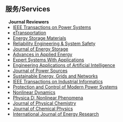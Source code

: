 ## 服务/Services
<!--
<h4 style="margin:0 10px 0;"> Confer Reviewers</h4>
<ul style="margin:0 0 5px;">
  <li><a href="http://cvpr2023.thecvf.com/"><autocolor>IEEE/CVF Conference on Computer Vision and Pattern Recognition (CVPR) 2021-2023</autocolor></a></li>
  <li><a href="http://iccv2021.thecvf.com/"><autocolor>IEEE/CVF International Conference on Computer Vision (ICCV) 2021</autocolor></a></li>
  <li><a href="https://eccv2022.ecva.net/"><autocolor>European Conference on Computer Vision (ECCV) 2022</autocolor></a></li> 
</ul>
-->

<h4 style="margin:0 10px 0;">Journal Reviewers</h4>

<ul style="margin:0 0 20px;">
  <li><a href="https://ieeexplore.ieee.org/xpl/RecentIssue.jsp?punumber=59"> <autocolor> IEEE Transactions on Power Systems </autocolor></a></li>
  <li><a href="https://www.sciencedirect.com/journal/etransportation"> <autocolor> eTransportation </autocolor></a></li>
  <li><a href="https://www.sciencedirect.com/journal/energy-storage-materials"> <autocolor> Energy Storage Materials </autocolor></a></li>
  <li><a href="https://www.sciencedirect.com/journal/reliability-engineering-and-system-safety"> <autocolor> Reliability Engineering & System Safety </autocolor></a></li>
  <li><a href="https://www.sciencedirect.com/journal/journal-of-energy-storage"> <autocolor> Journal of Energy Storage </autocolor></a></li>
  <li><a href="https://www.sciencedirect.com/journal/advances-in-applied-energy"> <autocolor> Advances in Applied Energy </autocolor></a></li>
  <li><a href="https://www.sciencedirect.com/journal/expert-systems-with-applications"> <autocolor> Expert Systems With Applications </autocolor></a></li>
  <li><a href="https://www.sciencedirect.com/journal/engineering-applications-of-artificial-intelligence"><autocolor>Engineering Applications of Artificial Intelligence </autocolor></a></li>
  <li><a href="https://www.sciencedirect.com/journal/journal-of-power-sources"><autocolor>Journal of Power Sources </autocolor></a></li> 
  <li><a href="https://www.sciencedirect.com/journal/sustainable-energy-grids-and-networks"><autocolor>Sustainable Energy, Grids and Networks </autocolor></a></li>
  <li><a href="https://mc.manuscriptcentral.com/tii"><autocolor>IEEE Transactions on Industrial Informatics </autocolor></a></li>
  <li><a href="https://pcmp.springeropen.com/"><autocolor>Protection and Control of Modern Power Systems </autocolor></a></li>
  <li><a href="https://www.springer.com/journal/11071"><autocolor>Nonlinear Dynamics </autocolor></a></li>
  <li><a href="https://www.sciencedirect.com/journal/physica-d-nonlinear-phenomena"><autocolor>Physica D: Nonlinear Phenomena </autocolor></a></li>
  <li><a href="https://pubs.acs.org/loi/jpchax"><autocolor>Journal of Physical Chemistry </autocolor></a></li>
  <li><a href="https://pubs.aip.org/jcp"><autocolor>Journal of Chemical Physics </autocolor></a></li>
  <li><a href="https://onlinelibrary.wiley.com/journal/1099114x"><autocolor>International Journal of Energy Research </autocolor></a></li>
</ul>
